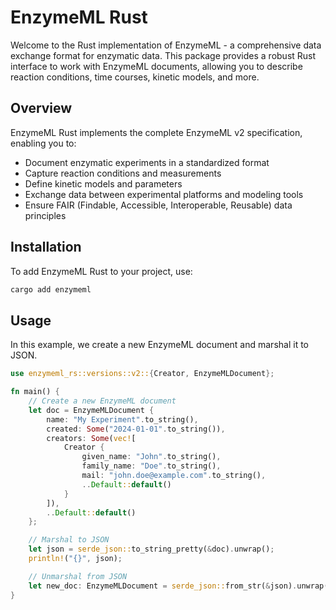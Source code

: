 # EnzymeML Rust

Welcome to the Rust implementation of EnzymeML - a comprehensive data exchange format for enzymatic data. This package provides a robust Rust interface to work with EnzymeML documents, allowing you to describe reaction conditions, time courses, kinetic models, and more.

## Overview

EnzymeML Rust implements the complete EnzymeML v2 specification, enabling you to:
- Document enzymatic experiments in a standardized format
- Capture reaction conditions and measurements
- Define kinetic models and parameters
- Exchange data between experimental platforms and modeling tools
- Ensure FAIR (Findable, Accessible, Interoperable, Reusable) data principles

## Installation

To add EnzymeML Rust to your project, use:

```bash
cargo add enzymeml
```

## Usage

In this example, we create a new EnzymeML document and marshal it to JSON.

```rust
use enzymeml_rs::versions::v2::{Creator, EnzymeMLDocument};

fn main() {
    // Create a new EnzymeML document
    let doc = EnzymeMLDocument {
        name: "My Experiment".to_string(),
        created: Some("2024-01-01".to_string()),
        creators: Some(vec![
            Creator {
                given_name: "John".to_string(),
                family_name: "Doe".to_string(), 
                mail: "john.doe@example.com".to_string(),
                ..Default::default()
            }
        ]),
        ..Default::default()
    };

    // Marshal to JSON
    let json = serde_json::to_string_pretty(&doc).unwrap();
    println!("{}", json);

    // Unmarshal from JSON 
    let new_doc: EnzymeMLDocument = serde_json::from_str(&json).unwrap();
}
```
